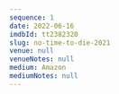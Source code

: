 ```yaml
---
sequence: 1
date: 2022-06-16
imdbId: tt2382320
slug: no-time-to-die-2021
venue: null
venueNotes: null
medium: Amazon
mediumNotes: null
---
```



